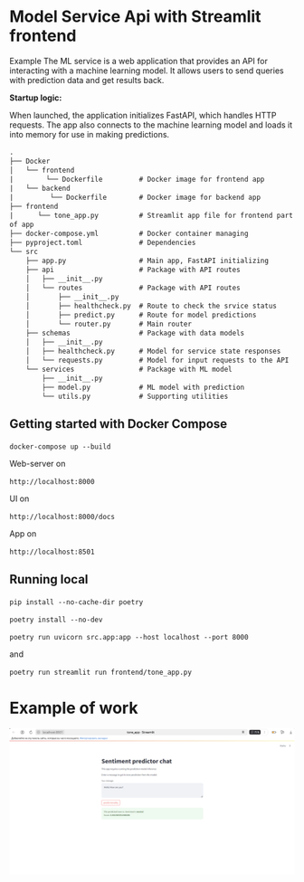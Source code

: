 # Model Service Api with Streamlit frontend

Example The ML service is a web application that provides an API for interacting with a machine learning model. It allows users to send queries with prediction data and get results back.

**Startup logic:**

When launched, the application initializes FastAPI, which handles HTTP requests. The app also connects to the machine learning model and loads it into memory for use in making predictions.

```
.
├── Docker
│   └── frontend
|        └── Dockerfile         # Docker image for frontend app
|   └── backend
|         └── Dockerfile        # Docker image for backend app
├── frontend
|      └── tone_app.py          # Streamlit app file for frontend part of app   
├── docker-compose.yml          # Docker container managing
├── pyproject.toml              # Dependencies
└── src
    ├── app.py                  # Main app, FastAPI initializing
    ├── api                     # Package with API routes
    │   ├── __init__.py
    │   └── routes              # Package with API routes
    │       ├── __init__.py
    │       ├── healthcheck.py  # Route to check the srvice status
    │       ├── predict.py      # Route for model predictions
    │       └── router.py       # Main router
    ├── schemas                 # Package with data models
    │   ├── __init__.py
    │   ├── healthcheck.py      # Model for service state responses
    │   └── requests.py         # Model for input requests to the API
    └── services                # Package with ML model
        ├── __init__.py
        ├── model.py            # ML model with prediction
        └── utils.py            # Supporting utilities
```

## Getting started with Docker Compose

`docker-compose up --build`

Web-server on

`http://localhost:8000`

UI on

`http://localhost:8000/docs`

App on 

`http://localhost:8501`


## Running local

`pip install --no-cache-dir poetry`

`poetry install --no-dev`

`poetry run uvicorn src.app:app --host localhost --port 8000`

and

`poetry run streamlit run frontend/tone_app.py`


# Example of work

![](docs/streamlit_service.png)